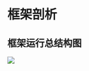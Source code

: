 # 框架剖析

## 框架运行总结构图

![](https://static.zhamao.me/images/docs/a23d8a952cf9c88d395888d220605a4f.png)
